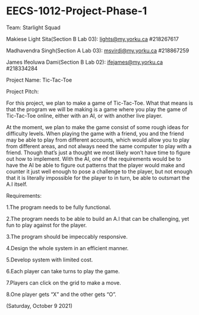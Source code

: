 # EECS-1012-Project-Phase-1

Team: Starlight Squad

Makiese Light Sita(Section B Lab 03): lights@my.yorku.ca #218267617

Madhavendra Singh(Section A Lab 03):  msvirdi@my.yorku.ca #218867259

James Ifeoluwa Dami(Section B Lab 02): ifejames@my.yorku.ca   #218334284

Project Name: Tic-Tac-Toe


Project Pitch:

For this project, we plan to make a game of Tic-Tac-Toe. What that means is that the program we will be making is a game where you play the game of Tic-Tac-Toe online, either with an AI, or with another live player.

At the moment, we plan to make the game consist of some rough ideas for difficulty levels. When playing the game with a friend, you and the friend may be able to play from different accounts, which would allow you to play from different areas, and not always need the same computer to play with a friend. Though that’s just a thought we most likely won’t have time to figure out how to implement. With the AI, one of the requirements would be to have the AI be able to figure out patterns that the player would make and counter it just well enough to pose a challenge to the player, but not enough that it is literally impossible for the player to in turn, be able to outsmart the A.I itself.




Requirements:

1.The program needs to be fully functional.

2.The program needs to be able to build an A.I that can be challenging, yet fun to play against for the player.

3.The program should be impeccably responsive.

4.Design the whole system in an efficient manner.

5.Develop system with limited cost.

6.Each player can take turns to play the game.

7.Players can click on the grid to make a move.

8.One player gets “X” and the other gets “O”.






(Saturday, October 9 2021)
